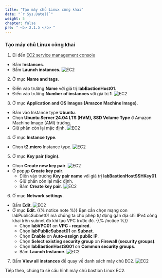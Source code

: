 ```yaml
---
title: "Tạo máy chủ Linux công khai"
date: "`r Sys.Date()`"
weight: 5
chapter: false
pre: " <b> 2.1.5 </b> "
---
```


### Tạo máy chủ Linux công khai

1. Đi đến [EC2 service management console](https://console.aws.amazon.com/ec2/v2/home)

- Bấm **Instances**.
- Bấm **Launch instances**.
  ![EC2](/workshop-01-wordpress-deployment-on-eks/images/2.prerequisite/ws01-createec201.png)

2. Ở mục **Name and tags**.

- Điền vào trường **Name** với giá trị **labBastionHost01**.
- Điền vào trường **Number of instances** với giá trị **1**.
  ![EC2](/workshop-01-wordpress-deployment-on-eks/images/2.prerequisite/ws01-createec202.png)

3. Ở mục **Application and OS Images (Amazon Machine Image)**.

- Bấm vào Instance type **Ubuntu**.
- Chọn **Ubuntu Server 24.04 LTS (HVM), SSD Volume Type** ở Amazon Machine Image (AMI) trường.
- Giữ phần còn lại mặc định.
  ![EC2](/workshop-01-wordpress-deployment-on-eks/images/2.prerequisite/ws01-createec203.png)

4. Ở mục **Instance type**.

- Chọn **t2.micro** Instance type.
  ![EC2](/workshop-01-wordpress-deployment-on-eks/images/2.prerequisite/ws01-createec204.png)

5. Ở mục **Key pair (login)**.

- Chọn **Create new key pair**.
  ![EC2](/workshop-01-wordpress-deployment-on-eks/images/2.prerequisite/ws01-createec205.png)
- Ở popup **Create key pair**.
  - Điền vào trường **Key pair name** với giá trị **labBastionHostSSHKey01**.
  - Giữ phần còn lại mặc định.
  - Bấm **Create key pair**.
    ![EC2](/workshop-01-wordpress-deployment-on-eks/images/2.prerequisite/ws01-createec206.png)

6. Ở mục **Network settings**.

- Bấm **Edit**.
  ![EC2](/workshop-01-wordpress-deployment-on-eks/images/2.prerequisite/ws01-createec207.png)
- Ở mục **Edit**.
  {{% notice note %}}
  Bạn cần chọn mạng con labPublicSubnet01 mà chúng ta cho phép tự động gán địa chỉ IPv4 công khai trên subnet đó khi tạo VPC trước đó.
  {{% /notice %}}
  - Chọn **labVPC01** on **VPC - required**.
  - Chọn **labPublicSubnet01** on **Subnet**.
  - Chọn **Enable** on **Auto-assign public IP**.
  - Chọn **Select existing security group** on **Firewall (security groups)**.
  - Chọn **labBastionHostSG01** on **Common security groups**.
  - Bấm **Launch Instance**.
    ![EC2](/workshop-01-wordpress-deployment-on-eks/images/2.prerequisite/ws01-createec208.png)

7. Bấm **View all instances** để quay về danh sách máy chủ EC2.
   ![EC2](/workshop-01-wordpress-deployment-on-eks/images/2.prerequisite/ws01-createec209.png)

Tiếp theo, chúng ta sẽ cấu hình máy chủ bastion Linux EC2.
